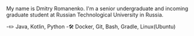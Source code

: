 My name is Dmitry Romanenko. I'm a senior undergraduate and incoming graduate student at Russian Technological University in Russia.

-✏️ Java, Kotlin, Python
-🛠 Docker, Git, Bash, Gradle, Linux(Ubuntu)

<!---
arimakish88u/arimakish88u is a ✨ special ✨ repository because its `README.md` (this file) appears on your GitHub profile.
You can click the Preview link to take a look at your changes.
--->
